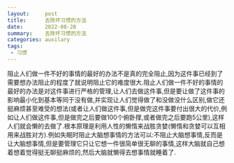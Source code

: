 ```yaml
---
layout:     post
title:      去除坏习惯的方法
date:       2022-08-28
summary:    去除坏习惯的方法
categories: auxilary
tags:
 - 习惯
---
```


阻止人们做一件不好的事情的最好的办法不是真的完全阻止,因为这件事已经到了需要想办法阻止的程度了就说明阻止它的难度很大.阻止人们做一件不好的事情的最好的办法是对这件事进行严格的管理,让人们去做这件事,但是要让做了这件事的影响最小化到基本等同于没有做,并实现让人们觉得做了和没做没什么区别,做它还挺麻烦甚至难受的想法(或者让人们做这件事,但是做完这件事要付出很大的代价,例如让人们做这件事,但是做完之后要做100个俯卧撑,或者做完之后要跑5公里),这样人们就会懒的去做了.根本原理是利用人性的懒惰来战胜贪婪(懒惰和贪婪可以互相用来战胜对方).例如失眠时阻止大脑想事情的方法可以:不阻止大脑想事情,反而是让大脑想事情,但是要管理它只让它想一件很简单很无聊的事情,这样大脑就自己想着想着觉得挺无聊挺麻烦的,然后大脑就懒得去想事情就睡着了.
